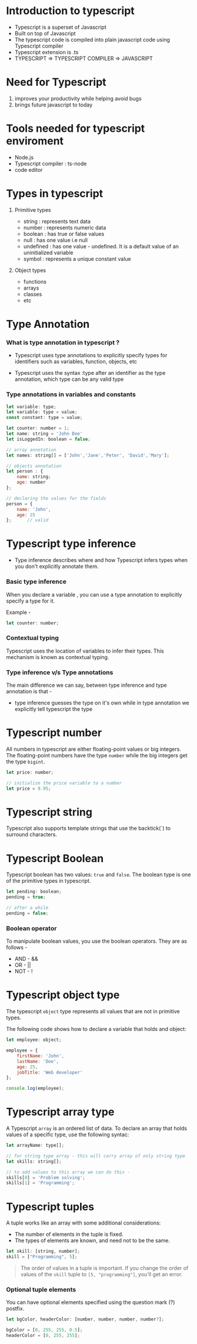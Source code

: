 # Introduction to typescript

- Typescript is a superset of Javascript
- Built on top of Javascript
- The typescript code is compiled into plain javascript code using Typescript compiler
- Typescript extension is .ts
- TYPESCRIPT => TYPESCRIPT COMPILER => JAVASCRIPT

# Need for Typescript

1. improves your productivity while helping avoid bugs
2. brings future javascript to today

# Tools needed for typescript enviroment

- Node.js
- Typescript compiler : ts-node
- code editor

# Types in typescript

1. Primitive types
    - string : represents text data
    - number : represents numeric data
    - boolean : has true or false values
    - null : has one value i.e null
    - undefined : has one value - undefined. It is a default value of an uninitialized variable
    - symbol : represents a unique constant value

2. Object types
    - functions
    - arrays
    - classes
    - etc

# Type Annotation

### What is type annotation in typescript ?
- Typescript uses type annotations to explicitly specify types for identifiers such as variables, function, objects, etc

- Typescript uses the syntax :type after an identifier as the type annotation, which type can be any valid type

### Type annotations in variables and constants

```javascript
let variable: type;
let variable: type = value;
const constant: type = value;

let counter: number = 1;
let name: string = 'John Doe'
let isLoggedIn: boolean = false;

// array annotation
let names: string[] = ['John','Jane','Peter', 'David','Mary'];

// objects annotation
let person : {
    name: string;
    age: number
};

// declaring the values for the fields
person = {
    name: 'John',
    age: 25
};      // valid
```

# Typescript type inference

- Type inference describes where and how Typescript infers types when you don't explicitly annotate them.

### Basic type inference

When you declare a variable , you can use a type annotation to explicitly specify a type for it.

Example -
```javascript
let counter: number;
```

### Contextual typing

Typescript uses the location of variables to infer their types. This mechanism is known as contextual typing.

### Type inference v/s Type annotations

The main difference we can say, between type inference and type annotation is that - 

- type inference guesses the type on it's own while in type annotation we explicitly tell typescript the type 

# Typescript number

All numbers in typescript are either floating-point values or big integers. The floating-point numbers have the type ``number`` while the big integers get the type ``bigint``.

```javascript
let price: number;

// initialize the price variable to a number
let price = 9.95;
```

# Typescript string

Typescript also supports template strings that use the backtick(`) to surround characters.

# Typescript Boolean

Typescript boolean has two values: ``true`` and ``false``. The boolean type is one of the primitive types in typescript.

```javascript
let pending: boolean;
pending = true;

// after a while
pending = false;
```

### Boolean operator

To manipulate boolean values, you use the boolean operators. They are as follows - 

- AND - &&
- OR - ||
- NOT - !

# Typescript object type

The typescript ``object`` type represents all values that are not in primitive types.

The following code shows how to declare a variable that holds and object:

```javascript
let employee: object;

employee = {
    firstName: 'John',
    lastName: 'Doe',
    age: 25,
    jobTitle: 'Web developer'
};

console.log(employee);
```

# Typescript array type

A Typescript ``array`` is an ordered list of data. To declare an array that holds values of a specific type, use the following syntac:

```javascript
let arrayName: type[];

// for string type array - this will carry array of only string type
let skills: string[];

// to add values to this array we can do this -
skills[0] = 'Problem solving';
skills[1] = 'Programming';
```

# Typescript tuples

A tuple works like an array with some additional considerations:

- The number of elements in the tuple is fixed.
- The types of elements are known, and need not to be the same.

```javascript
let skill: [string, number];
skill = ["Programming", 5];
```

> The order of values in a tuple is important. If you change the order of values of the ``skill`` tuple to ``[5, "programming"]``, you'll get an error.

### Optional tuple elements

You can have optional elements specified using the question mark (?) postfix.

```javascript
let bgColor, headerColor: [number, number, number, number?];

bgColor = [0, 255, 255, 0.5];
headerColor = [0, 255, 255];
```